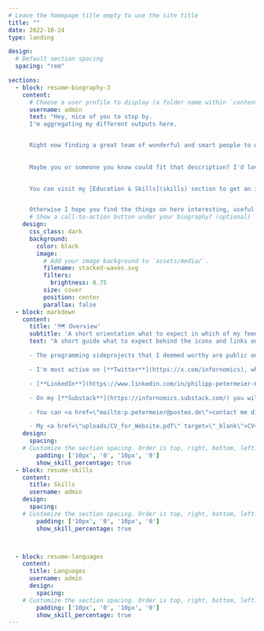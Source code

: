 ```yaml
---
# Leave the homepage title empty to use the site title
title: ""
date: 2022-10-24
type: landing

design:
  # Default section spacing
  spacing: "rem"

sections:
  - block: resume-biography-3
    content:
      # Choose a user profile to display (a folder name within `content/authors/`)
      username: admin
      text: "Hey, nice of you to stop by.
      I'm aggregating my different outputs here. 


      Right now finding a great team of wonderful and smart people to work with on something important is on top of my mind. 
      
      
      Maybe you or someone you know could fit that description? I'd love to hear from you. 
      

      You can visit my [Education & Skills](skills) section to get an idea what I could do for you and your team.


      Otherwise I hope you find the things on here interesting, useful or at least entertaining."
      # Show a call-to-action button under your biography? (optional)
    design:
      css_class: dark
      background:
        color: black
        image:
          # Add your image background to `assets/media/`.
          filename: stacked-waves.svg
          filters:
            brightness: 0.75
          size: cover
          position: center
          parallax: false
  - block: markdown
    content:
      title: '🗺 Overview'
      subtitle: 'A short orientation what to expect in which of my feeds'
      text: "A short guide what to expect behind the icons and links on the top. This overview will get updated if need be. 

      - The programming sideprojects that I deemed worthy are public on my [**Github**](https://github.com/PPetermeier) page where this pages itself is also hosted.

      - I'm most active on [**Twitter**](https://x.com/infornomics), where I aggregate posts according to my outlined interests and occasionally engage with others, hopefully to the benefit of both of us and others.

      - [**LinkedIn**](https://www.linkedin.com/in/philipp-petermeier-6ba469229) is mainly a platform for professional contacts and more of a communication channel than a public space for me.

      - On my [**Substack**](https://infornomics.substack.com/) you will find longer discussions about various topics that are on my mind and needed to get pinned down in writing.

      - You can <a href=\"mailto:p.petermeier@posteo.de\">contact me directly</a> through my mail adress embedded.

      - My <a href=\"uploads/CV_for_Website.pdf\" target=\"_blank\">CV</a> without private information can be downloaded on the last icon, if the [Education & Skills](skills) leaves you wanting for something more formal."
    design:
      spacing:
    # Customize the section spacing. Order is top, right, bottom, left.
        padding: ['10px', '0', '10px', '0']
        show_skill_percentage: true
  - block: resume-skills
    content:
      title: Skills
      username: admin
    design:
      spacing:
    # Customize the section spacing. Order is top, right, bottom, left.
        padding: ['10px', '0', '10px', '0']
        show_skill_percentage: true



  - block: resume-languages
    content:
      title: Languages
      username: admin
      design:
        spacing:
    # Customize the section spacing. Order is top, right, bottom, left.
        padding: ['10px', '0', '10px', '0']
        show_skill_percentage: true
---
```

